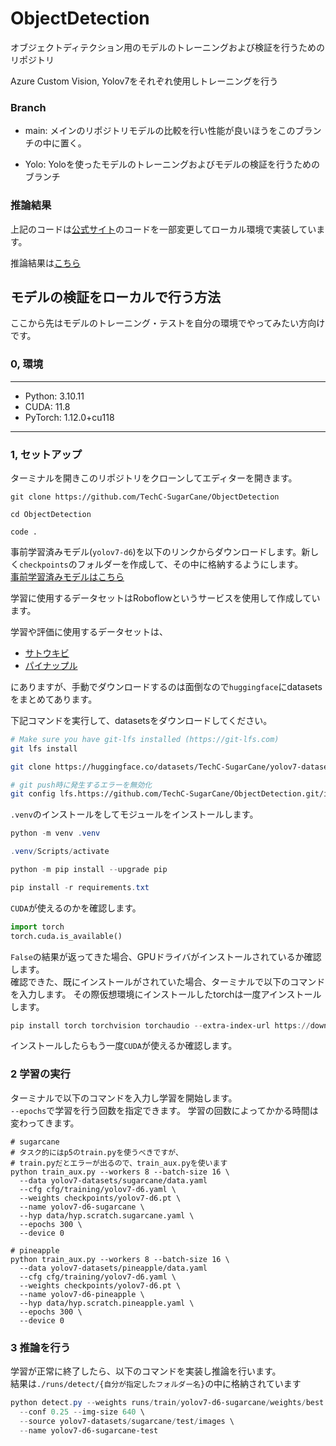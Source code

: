 # ObjectDetection

オブジェクトディテクション用のモデルのトレーニングおよび検証を行うためのリポジトリ

Azure Custom Vision, Yolov7をそれぞれ使用しトレーニングを行う

### Branch

- main: メインのリポジトリモデルの比較を行い性能が良いほうをこのブランチの中に置く。

- Yolo: Yoloを使ったモデルのトレーニングおよびモデルの検証を行うためのブランチ

### 推論結果

上記のコードは[公式サイト](https://github.com/WongKinYiu/yolov7)のコードを一部変更してローカル環境で実装しています。

推論結果は[こちら](./runs/detect/exp-yolov7-e6-sugarcane-valid22)

## モデルの検証をローカルで行う方法

ここから先はモデルのトレーニング・テストを自分の環境でやってみたい方向けです。

### 0, 環境

---
- Python: 3.10.11
- CUDA: 11.8
- PyTorch: 1.12.0+cu118
---

### 1, セットアップ

ターミナルを開きこのリポジトリをクローンしてエディターを開きます。

``` git
git clone https://github.com/TechC-SugarCane/ObjectDetection

cd ObjectDetection

code .
```

事前学習済みモデル(`yolov7-d6`)を以下のリンクからダウンロードします。新しく`checkpoints`のフォルダーを作成して、その中に格納するようにします。<br>
[事前学習済みモデルはこちら](https://github.com/WongKinYiu/yolov7/releases/download/v0.1/yolov7-d6.pt)

学習に使用するデータセットはRoboflowというサービスを使用して作成しています。

学習や評価に使用するデータセットは、

- [サトウキビ](https://universe.roboflow.com/hoku/sugarcane-3vhxz/dataset/12)
- [パイナップル](https://universe.roboflow.com/hoku/pineapple-thsih/dataset/7)

にありますが、手動でダウンロードするのは面倒なので`huggingface`にdatasetsをまとめてあります。

下記コマンドを実行して、datasetsをダウンロードしてください。

```bash
# Make sure you have git-lfs installed (https://git-lfs.com)
git lfs install

git clone https://huggingface.co/datasets/TechC-SugarCane/yolov7-datasets

# git push時に発生するエラーを無効化
git config lfs.https://github.com/TechC-SugarCane/ObjectDetection.git/info/lfs.locksverify false
```

`.venv`のインストールをしてモジュールをインストールします。<br>

```powershell
python -m venv .venv

.venv/Scripts/activate

python -m pip install --upgrade pip

pip install -r requirements.txt
```

`CUDA`が使えるのかを確認します。
``` python
import torch
torch.cuda.is_available()

```

`False`の結果が返ってきた場合、GPUドライバがインストールされているか確認します。<br>
確認できた、既にインストールがされていた場合、ターミナルで以下のコマンドを入力します。
その際仮想環境にインストールしたtorchは一度アインストールします。

``` powershell
pip install torch torchvision torchaudio --extra-index-url https://download.pytorch.org/whl/cu118
```

インストールしたらもう一度`CUDA`が使えるか確認します。

### 2 学習の実行

ターミナルで以下のコマンドを入力し学習を開始します。<br>
`--epochs`で学習を行う回数を指定できます。
学習の回数によってかかる時間は変わってきます。

```shell
# sugarcane
# タスク的にはp5のtrain.pyを使うべきですが、
# train.pyだとエラーが出るので、train_aux.pyを使います
python train_aux.py --workers 8 --batch-size 16 \
  --data yolov7-datasets/sugarcane/data.yaml
  --cfg cfg/training/yolov7-d6.yaml \
  --weights checkpoints/yolov7-d6.pt \
  --name yolov7-d6-sugarcane \
  --hyp data/hyp.scratch.sugarcane.yaml \
  --epochs 300 \
  --device 0

# pineapple
python train_aux.py --workers 8 --batch-size 16 \
  --data yolov7-datasets/pineapple/data.yaml
  --cfg cfg/training/yolov7-d6.yaml \
  --weights checkpoints/yolov7-d6.pt \
  --name yolov7-d6-pineapple \
  --hyp data/hyp.scratch.pineapple.yaml \
  --epochs 300 \
  --device 0
```

### 3 推論を行う

学習が正常に終了したら、以下のコマンドを実装し推論を行います。<br>
結果は`./runs/detect/{自分が指定したフォルダー名}`の中に格納されています

```powershell
python detect.py --weights runs/train/yolov7-d6-sugarcane/weights/best.pt \
  --conf 0.25 --img-size 640 \
  --source yolov7-datasets/sugarcane/test/images \
  --name yolov7-d6-sugarcane-test
```
